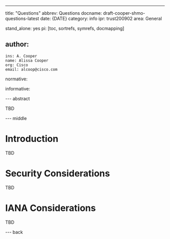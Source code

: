 ---
title: "Questions"
abbrev: Questions
docname: draft-cooper-shmo-questions-latest
date: {DATE}
category: info
ipr: trust200902
area: General

stand_alone: yes
pi: [toc, sortrefs, symrefs, docmapping]

author:
  -
    ins: A. Cooper
    name: Alissa Cooper
    org: Cisco
    email: alcoop@cisco.com

normative:

informative:


--- abstract

TBD


--- middle

# Introduction

TBD


# Security Considerations

TBD

# IANA Considerations

TBD

--- back

